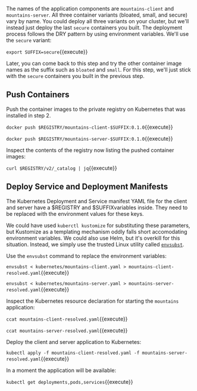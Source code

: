 The names of the application components are `mountains-client` and `mountains-server`. All three container variants (bloated, small, and secure) vary by name. You could deploy all three variants on your cluster, but we'll instead just deploy the last `secure` containers you built. The deployment process follows the DRY pattern by using environment variables. We'll use the `secure` variant:

`export SUFFIX=secure`{{execute}}

Later, you can come back to this step and try the other container image names as the suffix such as `bloated` and `small`. For this step, we'll just stick with the `secure` containers you built in the previous step.

## Push Containers

Push the container images to the private registry on Kubernetes that was installed in step 2.

`docker push $REGISTRY/mountains-client-$SUFFIX:0.1.0`{{execute}}

`docker push $REGISTRY/mountains-server-$SUFFIX:0.1.0`{{execute}}

Inspect the contents of the registry now listing the pushed container images:

`curl $REGISTRY/v2/_catalog | jq`{{execute}}

## Deploy Service and Deployment Manifests

The Kubernetes Deployment and Service manifest YAML file for the client and server have a $REGISTRY and $SUFFIXvariables inside. They need to be replaced with the environment values for these keys.

We could have used `kuberctl kustomize` for substituting these parameters, but Kustomize as a templating mechanism oddly falls short accomodating environment variables. We could also use Helm, but it's overkill for this situation. Instead, we simply use the trusted Linux utility called [`envsubst`](https://en.wikipedia.org/wiki/Don't_repeat_yourself).

Use the `envsubst` command to replace the environment variables:

`envsubst < kubernetes/mountains-client.yaml > mountains-client-resolved.yaml`{{execute}}

`envsubst < kubernetes/mountains-server.yaml > mountains-server-resolved.yaml`{{execute}}

Inspect the Kubernetes resource declaration for starting the `mountains` application:

`ccat mountains-client-resolved.yaml`{{execute}}

`ccat mountains-server-resolved.yaml`{{execute}}

Deploy the client and server application to Kubernetes:

`kubectl apply -f mountains-client-resolved.yaml -f mountains-server-resolved.yaml`{{execute}}

In a moment the application will be available:

`kubectl get deployments,pods,services`{{execute}}
